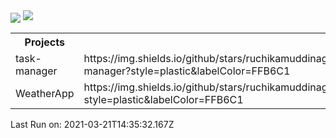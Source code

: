 <body>
    <img align="center" src="https://github-readme-stats.vercel.app/api?username=ruchikamuddinagiri&show_icons=true&theme=radical" />
    <img src="https://profile-counter.glitch.me/ruchikamuddinagiri/count.svg">
    <table>
        <th>Projects</th>
            <tr>
                <td>task-manager</td>
                <td>https://img.shields.io/github/stars/ruchikamuddinagiri/task-manager?style=plastic&amp;labelColor=FFB6C1</td>
            </tr><tr>
                <td>WeatherApp</td>
                <td>https://img.shields.io/github/stars/ruchikamuddinagiri/WeatherApp?style=plastic&amp;labelColor=FFB6C1</td>
            </tr>
    </table>
    <p>Last Run on: 2021-03-21T14:35:32.167Z</p>
</body>
</html>